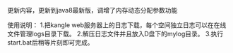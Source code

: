 


更新内容，更新到java8最新版，调增了内存动态分配参数功能

使用说明：
1.把kangle web服务器上的日志下载，每个空间独立日志可以在在线文件管理logs目录下载。
2.解压日志文件并且放入D盘下的mylog目录。
3.执行start.bat后稍等片刻即可完成。